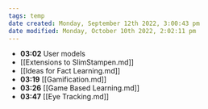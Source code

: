 ```yaml
---
tags: temp
date created: Monday, September 12th 2022, 3:00:43 pm
date modified: Monday, October 10th 2022, 2:02:11 pm
---
```


- **03:02** User models
- [[Extensions to SlimStampen.md]]
- [[Ideas for Fact Learning.md]]
- **03:19** [[Gamification.md]]
- **03:26** [[Game Based Learning.md]]
- **03:47** [[Eye Tracking.md]]



